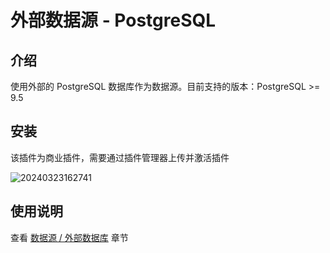 # 外部数据源 - PostgreSQL

<PluginInfo commercial="true" name="data-source-external-postgres"></PluginInfo>

## 介绍

使用外部的 PostgreSQL 数据库作为数据源。目前支持的版本：PostgreSQL >= 9.5

## 安装

该插件为商业插件，需要通过插件管理器上传并激活插件

![20240323162741](https://static-docs.nocobase.com/20240323162741.png)

## 使用说明

查看 [数据源 / 外部数据库](/data-sources/data-source-manager/external-database) 章节